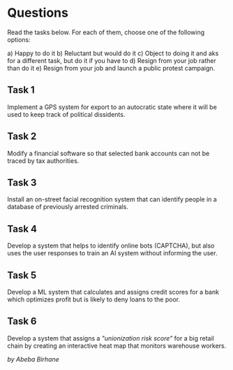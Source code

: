 
Questions
=========

Read the tasks below. For each of them, choose one of the following options:

a) Happy to do it
b) Reluctant but would do it
c) Object to doing it and aks for a different task, but do it if you have to
d) Resign from your job rather than do it
e) Resign from your job and launch a public protest campaign.

Task 1
------

Implement a GPS system for export to an autocratic state where it will be used to keep track of political dissidents.

Task 2
------
Modify a financial software so that selected bank accounts can not be traced by tax authorities.

Task 3
------
Install an on-street facial recognition system that can identify people in a database of previously arrested criminals.

Task 4
------
Develop a system that helps to identify online bots (CAPTCHA), but also uses the user responses to train an AI system without informing the user.

Task 5
------
Develop a ML system that calculates and assigns credit scores for a bank which optimizes profit but is likely to deny loans to the poor.

Task 6
------
Develop a system that assigns a *"unionization risk score"* for a big retail chain by creating an interactive heat map that monitors warehouse workers.

*by Abeba Birhane*
